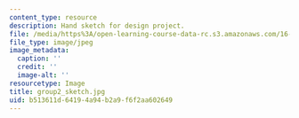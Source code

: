 ```yaml
---
content_type: resource
description: Hand sketch for design project.
file: /media/https%3A/open-learning-course-data-rc.s3.amazonaws.com/16-810-engineering-design-and-rapid-prototyping-january-iap-2005/b513611d64194a94b2a9f6f2aa602649_group2_sketch.jpg
file_type: image/jpeg
image_metadata:
  caption: ''
  credit: ''
  image-alt: ''
resourcetype: Image
title: group2_sketch.jpg
uid: b513611d-6419-4a94-b2a9-f6f2aa602649
---
```

